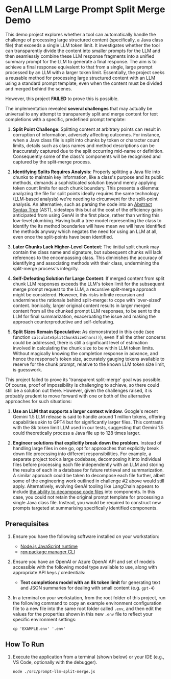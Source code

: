 # GenAI LLM Large Prompt Split Merge Demo

This demo project explores whether a tool can automatically handle the challenge of processing large structured content (specifically, a Java class file) that exceeds a single LLM token limit. It investigates whether the tool can transparently divide the content into smaller prompts for the LLM and then seamlessly combine these LLM response fragments into a unified summary prompt for the LLM to generate a final response. The aim is to achieve a final response equivalent to that from a single, large prompt processed by an LLM with a larger token limit. Essentially, the project seeks a reusable method for processing large structured content with an LLM using a standard prompt template, even when the content must be divided and merged behind the scenes.

However, this project **FAILED** to prove this is possible.

The implementation revealed **several challenges** that may actually be universal to any attempt to transparently split and merge content for text completions with a specific, predefined prompt template:

1. **Split Point Challenge**: Splitting content at arbitrary points can result in corruption of information, adversely affecting outcomes. For instance, when a Java class file is split into chunks by token or character count limits, details such as class names and method descriptions can be inaccurately captured due to the split occurring mid-name or definition. Consequently some of the class's components will be recognised and captured by the split-merge process.

1. **Identifying Splits Requires Analysis**: Properly splitting a Java file into chunks to maintain key information, like a class's purpose and its public methods, demands a sophisticated solution beyond merely applying token count limits for each chunk boundary. This presents a dilemma: analyzing the file for split points ideally requires the same technology (LLM-based analysis) we're needing to circumvent for the split-point analysis. An alternative, such as parsing the code into an [Abstract Syntax Tree](https://www.geeksforgeeks.org/abstract-syntax-tree-ast-in-java/) (AST), sidesteps this but at the cost of the efficiency gains anticipated from using GenAI in the first place, rather than writing this low-level plumbing. Having built a tree model representing the class to identify the its method boundaries will have mean we will have identified the methods anyway which negates the need for using an LLM at all, even once the split-points have been identified.

1. **Later Chunks Lack Higher-Level Context**: The iinitial split chunk may contain the class name and signature, but subsequent chunks will lack references to the encompassing class. This diminishes the accuracy of identifying and associating methods with their class, undermining the split-merge process's integrity.

1. **Self-Defeating Solution for Large Content**: If merged content from split chunk LLM responses exceeds the LLM's token limit for the subsequent merge prompt request to the LLM, a recursive split-merge approach might be considered. However, this risks infinite recursion and undermines the rationale behind split-merge: to cope with 'over-sized' content. Ironically, larger original content results in larger merged content from all the chunked prompt LLM responses, to be sent to the LLM for final summarization, exacerbating the issue and making the approach counterproductive and self-defeating.

1. **Split Sizes Remain Speculative**: As demonstrated in this code (see function `calculateSplitChunkSizeChars()`), even if all the other concerns could be addressed, there is still a significant level of estimation involved in calculating the chunk size to be within LLM token limits. Without magically knowing the completion response in advance, and hence the response's token size, accurately gauging tokens available to reserve for the chunk prompt, relative to the known LLM token size limit, is guesswork. 

This project failed to prove its 'transparent split-merge' goal was possible. Of course, proof of impossibility is challenging to achieve, so there could still be a solution out there. However, given the challenges raised, it is probably prudent to move forward with one or both of the alternative approaches for such situations:

1. **Use an LLM that supports a larger context window**. Google's recent Gemini 1.5 LLM release is said to handle around 1 million tokens, offering capabilities akin to GPT4 but for significantly larger files. This contrasts with the 8k token limit LLM used in our tests, suggesting that Gemini 1.5 could theoretically process a Java file up to 128 times larger.

1. **Engineer solutions that explicitly break down the problem**. Instead of handling large files in one go, opt for approaches that explicitly break down file processing into different responsibilities. For example, a separate project took a large codebase, decomposing it into individual files before processing each file independently with an LLM and storing the results of each in a database for future retrieval and summarization. A similar approach could be taken to decompose each file further, albeit some of the engineering work outlined in challenge #2 above would still apply. Alternatively, evolving GenAI tooling like LangChain appears to include [the ability to decompose code files](https://python.langchain.com/docs/modules/data_connection/document_transformers/code_splitter) into components. In this case, you could not retain the original prompt template for processing a single Java class file. Instead, you would be required to construct new prompts targeted at summarising specifically identified components. 


## Prerequisites

1. Ensure you have the following software installed on your workstation:

    - [Node.js JavaScript runtime](https://nodejs.dev/en/download/package-manager/)
    - [`npm` package manager CLI](https://docs.npmjs.com/downloading-and-installing-node-js-and-npm)

1. Ensure you have an OpenAI or Azure OpenAI API and set of models accessible with the following model type available to use, along with appropriate API keys / credentials:

    -  __Text completions model with an 8k token limit__ for generating text and JSON summaries for dealing with small content (e.g. `gpt-4`)
    
1. In a terminal on your workstation, from the root folder of this project, run the following command to copy an example environment configuration file to a new file into the same root folder called `.env`, and then edit the values for the properties shown in this new `.env` file to reflect your specific environment settings:

    ```console
    cp 'EXAMPLE.env' '.env'
    ```


## How To Run

1. Execute the application from a terminal (shown below) or your IDE (e.g., VS Code, optionally with the debugger). 

    ```console
    node ./src/prompt-llm-split-merge.js
    ```
